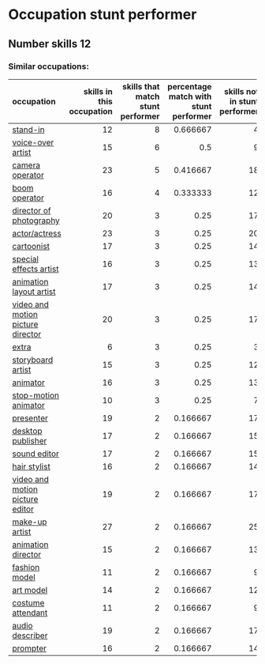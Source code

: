 # Occupation stunt performer
## Number skills 12
### Similar occupations:
| occupation                                                                |   skills in this occupation |   skills that match stunt performer |   percentage match with stunt performer |   skills not in stunt performer |
|:--------------------------------------------------------------------------|----------------------------:|------------------------------------:|----------------------------------------:|--------------------------------:|
| [stand-in](stand-in.md)                                                   |                          12 |                                   8 |                                0.666667 |                               4 |
| [voice-over artist](voice-over_artist.md)                                 |                          15 |                                   6 |                                0.5      |                               9 |
| [camera operator](camera_operator.md)                                     |                          23 |                                   5 |                                0.416667 |                              18 |
| [boom operator](boom_operator.md)                                         |                          16 |                                   4 |                                0.333333 |                              12 |
| [director of photography](director_of_photography.md)                     |                          20 |                                   3 |                                0.25     |                              17 |
| [actor/actress](actor-actress.md)                                         |                          23 |                                   3 |                                0.25     |                              20 |
| [cartoonist](cartoonist.md)                                               |                          17 |                                   3 |                                0.25     |                              14 |
| [special effects artist](special_effects_artist.md)                       |                          16 |                                   3 |                                0.25     |                              13 |
| [animation layout artist](animation_layout_artist.md)                     |                          17 |                                   3 |                                0.25     |                              14 |
| [video and motion picture director](video_and_motion_picture_director.md) |                          20 |                                   3 |                                0.25     |                              17 |
| [extra](extra.md)                                                         |                           6 |                                   3 |                                0.25     |                               3 |
| [storyboard artist](storyboard_artist.md)                                 |                          15 |                                   3 |                                0.25     |                              12 |
| [animator](animator.md)                                                   |                          16 |                                   3 |                                0.25     |                              13 |
| [stop-motion animator](stop-motion_animator.md)                           |                          10 |                                   3 |                                0.25     |                               7 |
| [presenter](presenter.md)                                                 |                          19 |                                   2 |                                0.166667 |                              17 |
| [desktop publisher](desktop_publisher.md)                                 |                          17 |                                   2 |                                0.166667 |                              15 |
| [sound editor](sound_editor.md)                                           |                          17 |                                   2 |                                0.166667 |                              15 |
| [hair stylist](hair_stylist.md)                                           |                          16 |                                   2 |                                0.166667 |                              14 |
| [video and motion picture editor](video_and_motion_picture_editor.md)     |                          19 |                                   2 |                                0.166667 |                              17 |
| [make-up artist](make-up_artist.md)                                       |                          27 |                                   2 |                                0.166667 |                              25 |
| [animation director](animation_director.md)                               |                          15 |                                   2 |                                0.166667 |                              13 |
| [fashion model](fashion_model.md)                                         |                          11 |                                   2 |                                0.166667 |                               9 |
| [art model](art_model.md)                                                 |                          14 |                                   2 |                                0.166667 |                              12 |
| [costume attendant](costume_attendant.md)                                 |                          11 |                                   2 |                                0.166667 |                               9 |
| [audio describer](audio_describer.md)                                     |                          19 |                                   2 |                                0.166667 |                              17 |
| [prompter](prompter.md)                                                   |                          16 |                                   2 |                                0.166667 |                              14 |
